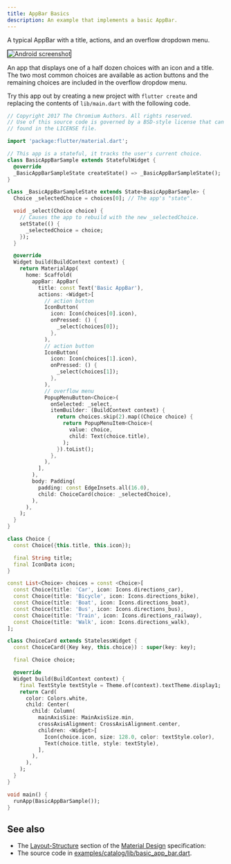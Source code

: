 ```yaml
---
title: AppBar Basics
description: An example that implements a basic AppBar.
---
```


A typical AppBar with a title, actions, and an overflow dropdown menu.

<p>
  <div class="container-fluid">
    <div class="row">
      <div class="col-lg-4">
        <div class="panel">
          <div class="panel-body">
            <img style="border:1px solid #000000" src="https://storage.googleapis.com/flutter-catalog/cb4a54db8fb3726bf4293b9cc5cb12ce16883803/basic_app_bar_small.png" alt="Android screenshot" class="img-fluid">
          </div>
          <!-- <div class="panel-footer">
            Android screenshot
          </div> -->
        </div>
      </div>
    </div>
  </div>
</p>

An app that displays one of a half dozen choices with an icon and a title.
The two most common choices are available as action buttons and the remaining
choices are included in the overflow dropdow menu.

Try this app out by creating a new project with `flutter create` and
replacing the contents of `lib/main.dart` with the following code.

```dart
// Copyright 2017 The Chromium Authors. All rights reserved.
// Use of this source code is governed by a BSD-style license that can be
// found in the LICENSE file.

import 'package:flutter/material.dart';

// This app is a stateful, it tracks the user's current choice.
class BasicAppBarSample extends StatefulWidget {
  @override
  _BasicAppBarSampleState createState() => _BasicAppBarSampleState();
}

class _BasicAppBarSampleState extends State<BasicAppBarSample> {
  Choice _selectedChoice = choices[0]; // The app's "state".

  void _select(Choice choice) {
    // Causes the app to rebuild with the new _selectedChoice.
    setState(() {
      _selectedChoice = choice;
    });
  }

  @override
  Widget build(BuildContext context) {
    return MaterialApp(
      home: Scaffold(
        appBar: AppBar(
          title: const Text('Basic AppBar'),
          actions: <Widget>[
            // action button
            IconButton(
              icon: Icon(choices[0].icon),
              onPressed: () {
                _select(choices[0]);
              },
            ),
            // action button
            IconButton(
              icon: Icon(choices[1].icon),
              onPressed: () {
                _select(choices[1]);
              },
            ),
            // overflow menu
            PopupMenuButton<Choice>(
              onSelected: _select,
              itemBuilder: (BuildContext context) {
                return choices.skip(2).map((Choice choice) {
                  return PopupMenuItem<Choice>(
                    value: choice,
                    child: Text(choice.title),
                  );
                }).toList();
              },
            ),
          ],
        ),
        body: Padding(
          padding: const EdgeInsets.all(16.0),
          child: ChoiceCard(choice: _selectedChoice),
        ),
      ),
    );
  }
}

class Choice {
  const Choice({this.title, this.icon});

  final String title;
  final IconData icon;
}

const List<Choice> choices = const <Choice>[
  const Choice(title: 'Car', icon: Icons.directions_car),
  const Choice(title: 'Bicycle', icon: Icons.directions_bike),
  const Choice(title: 'Boat', icon: Icons.directions_boat),
  const Choice(title: 'Bus', icon: Icons.directions_bus),
  const Choice(title: 'Train', icon: Icons.directions_railway),
  const Choice(title: 'Walk', icon: Icons.directions_walk),
];

class ChoiceCard extends StatelessWidget {
  const ChoiceCard({Key key, this.choice}) : super(key: key);

  final Choice choice;

  @override
  Widget build(BuildContext context) {
    final TextStyle textStyle = Theme.of(context).textTheme.display1;
    return Card(
      color: Colors.white,
      child: Center(
        child: Column(
          mainAxisSize: MainAxisSize.min,
          crossAxisAlignment: CrossAxisAlignment.center,
          children: <Widget>[
            Icon(choice.icon, size: 128.0, color: textStyle.color),
            Text(choice.title, style: textStyle),
          ],
        ),
      ),
    );
  }
}

void main() {
  runApp(BasicAppBarSample());
}
```

## See also

* The [Layout-Structure](https://material.io/guidelines/layout/structure.html#structure-app-bar)
  section of the [Material Design](https://material.io) specification:
* The source code in
  [examples/catalog/lib/basic_app_bar.dart](https://raw.githubusercontent.com/flutter/flutter/master/examples/catalog/lib/basic_app_bar.dart).
